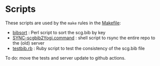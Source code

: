 # Scripts

These scripts are used by the `make` rules in the [Makefile](../Makefile):

- [bibsort](bibsort) : Perl script to sort the scg.bib by key
- [SYNC-scgbib2Yogi.command](SYNC-scgbib2Yogi.command) : shell script to rsync the entire repo to the (old) server
- [testbib.rb](testbib.rb) : Ruby script to test the consistency of the scg.bib file

To do: move the tests and server update to github actions.
